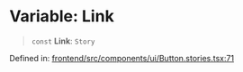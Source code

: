 # Variable: Link

> `const` **Link**: `Story`

Defined in: [frontend/src/components/ui/Button.stories.tsx:71](https://github.com/lsendel/sass/blob/ca8b2b87627589617e0de57047e1f50d53e78078/frontend/src/components/ui/Button.stories.tsx#L71)
